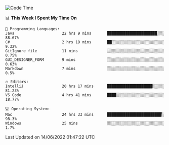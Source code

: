 <!--START_SECTION:waka-->
![Code Time](http://img.shields.io/badge/Code%20Time-45%20hrs%2021%20mins-blue)

📊 **This Week I Spent My Time On** 

```text
💬 Programming Languages: 
Java                     22 hrs 9 mins       ██████████████████████░░░   88.67% 
C#                       2 hrs 19 mins       ██░░░░░░░░░░░░░░░░░░░░░░░   9.32% 
GitIgnore file           11 mins             ░░░░░░░░░░░░░░░░░░░░░░░░░   0.75% 
GUI_DESIGNER_FORM        9 mins              ░░░░░░░░░░░░░░░░░░░░░░░░░   0.63% 
Markdown                 7 mins              ░░░░░░░░░░░░░░░░░░░░░░░░░   0.5%

🔥 Editors: 
IntelliJ                 20 hrs 17 mins      ████████████████████░░░░░   81.23% 
VS Code                  4 hrs 41 mins       ████░░░░░░░░░░░░░░░░░░░░░   18.77%

💻 Operating System: 
Mac                      24 hrs 33 mins      ████████████████████████░   98.3% 
Windows                  25 mins             ░░░░░░░░░░░░░░░░░░░░░░░░░   1.7%

```


 Last Updated on 14/06/2022 01:47:22 UTC
<!--END_SECTION:waka-->
